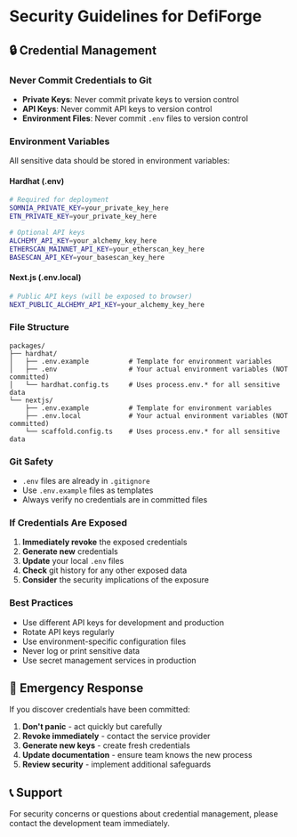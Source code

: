 # Security Guidelines for DefiForge

## 🔒 **Credential Management**

### **Never Commit Credentials to Git**
- **Private Keys**: Never commit private keys to version control
- **API Keys**: Never commit API keys to version control
- **Environment Files**: Never commit `.env` files to version control

### **Environment Variables**
All sensitive data should be stored in environment variables:

#### **Hardhat (.env)**
```bash
# Required for deployment
SOMNIA_PRIVATE_KEY=your_private_key_here
ETN_PRIVATE_KEY=your_private_key_here

# Optional API keys
ALCHEMY_API_KEY=your_alchemy_key_here
ETHERSCAN_MAINNET_API_KEY=your_etherscan_key_here
BASESCAN_API_KEY=your_basescan_key_here
```

#### **Next.js (.env.local)**
```bash
# Public API keys (will be exposed to browser)
NEXT_PUBLIC_ALCHEMY_API_KEY=your_alchemy_key_here
```

### **File Structure**
```
packages/
├── hardhat/
│   ├── .env.example          # Template for environment variables
│   ├── .env                  # Your actual environment variables (NOT committed)
│   └── hardhat.config.ts     # Uses process.env.* for all sensitive data
└── nextjs/
    ├── .env.example          # Template for environment variables
    ├── .env.local            # Your actual environment variables (NOT committed)
    └── scaffold.config.ts    # Uses process.env.* for all sensitive data
```

### **Git Safety**
- `.env` files are already in `.gitignore`
- Use `.env.example` files as templates
- Always verify no credentials are in committed files

### **If Credentials Are Exposed**
1. **Immediately revoke** the exposed credentials
2. **Generate new** credentials
3. **Update** your local `.env` files
4. **Check** git history for any other exposed data
5. **Consider** the security implications of the exposure

### **Best Practices**
- Use different API keys for development and production
- Rotate API keys regularly
- Use environment-specific configuration files
- Never log or print sensitive data
- Use secret management services in production

## 🚨 **Emergency Response**

If you discover credentials have been committed:
1. **Don't panic** - act quickly but carefully
2. **Revoke immediately** - contact the service provider
3. **Generate new keys** - create fresh credentials
4. **Update documentation** - ensure team knows the new process
5. **Review security** - implement additional safeguards

## 📞 **Support**

For security concerns or questions about credential management, please contact the development team immediately. 